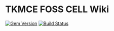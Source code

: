 # TKMCE FOSS CELL Wiki

[![Gem Version](https://img.shields.io/gem/v/jekyll-theme-chirpy?color=brightgreen)](https://rubygems.org/gems/jekyll-theme-chirpy)
[![Build Status](https://github.com/tkmce/fosscell/workflows/Automatic%20build/badge.svg)](https://github.com/tkmce/fosscell/actions)
